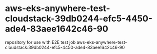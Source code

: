 # aws-eks-anywhere-test-cloudstack-39db0244-efc5-4450-ade4-83aee1642c46-90
repository for use with E2E test job aws-eks-anywhere-test-cloudstack:39db0244-efc5-4450-ade4-83aee1642c46-90
